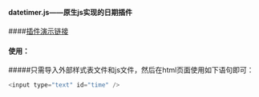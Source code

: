 #### datetimer.js——原生js实现的日期插件
####[插件演示链接](http://y.dobit.top/upload/demo/20150623100806917900/datetimer/)

#### 使用：
#####只需导入外部样式表文件和js文件，然后在html页面使用如下语句即可：
```javascript
<input type="text" id="time" />
```
